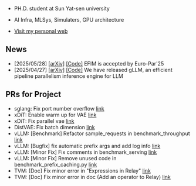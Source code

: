 
- PH.D. student at Sun Yat-sen university

- AI Infra, MLSys, Simulaters, GPU architecture

- [Visit my personal web](https://gty111.github.io/info)

## News

- [2025/05/28] [\[arXiv\]](https://arxiv.org/abs/2505.21889) [\[Code\]](https://github.com/gty111/EFIM) EFIM is accepted by Euro-Par'25 
- [2025/04/27] [\[arXiv\]](https://arxiv.org/abs/2504.14775) [\[Code\]](https://github.com/gty111/gLLM) We have released gLLM, an efficient pipeline parallelism inference engine for LLM 

## PRs for Project
- sglang: Fix port number overflow [link](https://github.com/sgl-project/sglang/pull/2826)
- xDiT: Enable warm up for VAE [link](https://github.com/xdit-project/xDiT/pull/300)
- xDiT: Fix parallel vae [link](https://github.com/xdit-project/xDiT/pull/281)
- DistVAE: Fix batch dimension [link](https://github.com/xdit-project/DistVAE/pull/3)
- vLLM: [Benchmark] Refactor sample_requests in benchmark_throughput [link](https://github.com/vllm-project/vllm/pull/3613)
- vLLM: [Bugfix] fix automatic prefix args and add log info [link](https://github.com/vllm-project/vllm/pull/3608)
- vLLM: [Minor Fix] Fix comments in benchmark_serving [link](https://github.com/vllm-project/vllm/pull/3252)
- vLLM: [Minor Fix] Remove unused code in benchmark_prefix_caching.py [link](https://github.com/vllm-project/vllm/pull/3171)
- TVM: [Doc] Fix minor error in "Expressions in Relay" [link](https://github.com/apache/tvm/pull/16346)
- TVM: [Doc] Fix minor error in doc (Add an operator to Relay) [link](https://github.com/apache/tvm/pull/16282)

